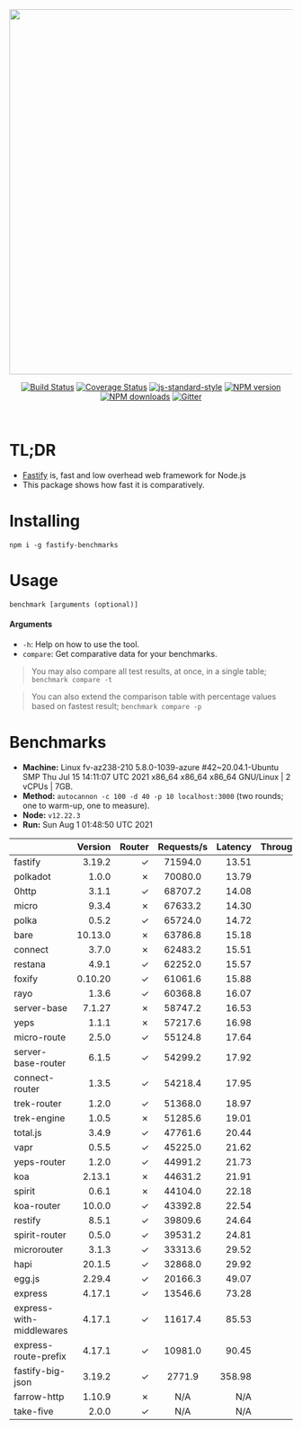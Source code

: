 <div align="center">
<img src="https://github.com/fastify/graphics/raw/master/full-logo.png" width="650" height="auto"/>
</div>

<div align="center">

[![Build Status](https://travis-ci.org/fastify/fastify.svg?branch=master)](https://travis-ci.org/fastify/fastify)
[![Coverage Status](https://coveralls.io/repos/github/fastify/fastify/badge.svg?branch=master)](https://coveralls.io/github/fastify/fastify?branch=master)
[![js-standard-style](https://img.shields.io/badge/code%20style-standard-brightgreen.svg?style=flat)](http://standardjs.com/)
[![NPM version](https://img.shields.io/npm/v/fastify.svg?style=flat)](https://www.npmjs.com/package/fastify)
[![NPM downloads](https://img.shields.io/npm/dm/fastify.svg?style=flat)](https://www.npmjs.com/package/fastify) [![Gitter](https://badges.gitter.im/gitterHQ/gitter.svg)](https://gitter.im/fastify)
</div>
<br />

# TL;DR

* [Fastify](https://github.com/fastify/fastify) is, fast and low overhead web framework for Node.js
* This package shows how fast it is comparatively.

# Installing

```
npm i -g fastify-benchmarks
```

# Usage

```
benchmark [arguments (optional)]
```

#### Arguments

* `-h`: Help on how to use the tool.
* `compare`: Get comparative data for your benchmarks.

> You may also compare all test results, at once, in a single table; `benchmark compare -t`

> You can also extend the comparison table with percentage values based on fastest result; `benchmark compare -p`
# Benchmarks
* __Machine:__ Linux fv-az238-210 5.8.0-1039-azure #42~20.04.1-Ubuntu SMP Thu Jul 15 14:11:07 UTC 2021 x86_64 x86_64 x86_64 GNU/Linux | 2 vCPUs | 7GB.
* __Method:__ `autocannon -c 100 -d 40 -p 10 localhost:3000` (two rounds; one to warm-up, one to measure).
* __Node:__ `v12.22.3`
* __Run:__ Sun Aug  1 01:48:50 UTC 2021

|                          | Version | Router | Requests/s | Latency | Throughput/Mb |
| :--                      | --:     | --:    | :-:        | --:     | --:           |
| fastify                  | 3.19.2  | ✓      | 71594.0    | 13.51   | 12.77         |
| polkadot                 | 1.0.0   | ✗      | 70080.0    | 13.79   | 12.50         |
| 0http                    | 3.1.1   | ✓      | 68707.2    | 14.08   | 12.25         |
| micro                    | 9.3.4   | ✗      | 67633.2    | 14.30   | 12.06         |
| polka                    | 0.5.2   | ✓      | 65724.0    | 14.72   | 11.72         |
| bare                     | 10.13.0 | ✗      | 63786.8    | 15.18   | 11.38         |
| connect                  | 3.7.0   | ✗      | 62483.2    | 15.51   | 11.14         |
| restana                  | 4.9.1   | ✓      | 62252.0    | 15.57   | 11.10         |
| foxify                   | 0.10.20 | ✓      | 61061.6    | 15.88   | 10.02         |
| rayo                     | 1.3.6   | ✓      | 60368.8    | 16.07   | 10.77         |
| server-base              | 7.1.27  | ✗      | 58747.2    | 16.53   | 10.48         |
| yeps                     | 1.1.1   | ✗      | 57217.6    | 16.98   | 10.20         |
| micro-route              | 2.5.0   | ✓      | 55124.8    | 17.64   | 9.83          |
| server-base-router       | 6.1.5   | ✓      | 54299.2    | 17.92   | 9.68          |
| connect-router           | 1.3.5   | ✓      | 54218.4    | 17.95   | 9.67          |
| trek-router              | 1.2.0   | ✓      | 51368.0    | 18.97   | 8.43          |
| trek-engine              | 1.0.5   | ✗      | 51285.6    | 19.01   | 8.41          |
| total.js                 | 3.4.9   | ✓      | 47761.6    | 20.44   | 14.62         |
| vapr                     | 0.5.5   | ✓      | 45225.0    | 21.62   | 7.42          |
| yeps-router              | 1.2.0   | ✓      | 44991.2    | 21.73   | 8.02          |
| koa                      | 2.13.1  | ✗      | 44631.2    | 21.91   | 7.96          |
| spirit                   | 0.6.1   | ✗      | 44104.0    | 22.18   | 7.87          |
| koa-router               | 10.0.0  | ✓      | 43392.8    | 22.54   | 7.74          |
| restify                  | 8.5.1   | ✓      | 39809.6    | 24.64   | 7.18          |
| spirit-router            | 0.5.0   | ✓      | 39531.2    | 24.81   | 7.05          |
| microrouter              | 3.1.3   | ✓      | 33313.6    | 29.52   | 5.94          |
| hapi                     | 20.1.5  | ✓      | 32868.0    | 29.92   | 5.86          |
| egg.js                   | 2.29.4  | ✓      | 20166.3    | 49.07   | 7.10          |
| express                  | 4.17.1  | ✓      | 13546.6    | 73.28   | 2.42          |
| express-with-middlewares | 4.17.1  | ✓      | 11617.4    | 85.53   | 4.45          |
| express-route-prefix     | 4.17.1  | ✓      | 10981.0    | 90.45   | 4.06          |
| fastify-big-json         | 3.19.2  | ✓      | 2771.9     | 358.98  | 31.88         |
| farrow-http              | 1.10.9  | ✗      | N/A        | N/A     | N/A           |
| take-five                | 2.0.0   | ✓      | N/A        | N/A     | N/A           |
